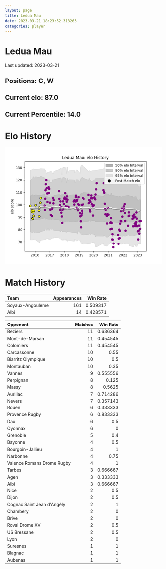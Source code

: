 ```yaml
---  
layout: page  
title: Ledua Mau  
date: 2023-03-21 18:23:52.313263  
categories: player  
---
```

# Ledua Mau


Last updated: 2023-03-21
## Positions: C, W

## Current elo: 87.0

## Current Percentile: 14.0

# Elo History


![elo history](history_LeduaMau.png)
# Match History


| Team             |   Appearances |   Win Rate |
|:-----------------|--------------:|-----------:|
| Soyaux-Angouleme |           161 |   0.509317 |
| Albi             |            14 |   0.428571 |

| Opponent                   |   Matches |   Win Rate |
|:---------------------------|----------:|-----------:|
| Beziers                    |        11 |   0.636364 |
| Mont-de-Marsan             |        11 |   0.454545 |
| Colomiers                  |        11 |   0.454545 |
| Carcassonne                |        10 |   0.55     |
| Biarritz Olympique         |        10 |   0.5      |
| Montauban                  |        10 |   0.35     |
| Vannes                     |         9 |   0.555556 |
| Perpignan                  |         8 |   0.125    |
| Massy                      |         8 |   0.5625   |
| Aurillac                   |         7 |   0.714286 |
| Nevers                     |         7 |   0.357143 |
| Rouen                      |         6 |   0.333333 |
| Provence Rugby             |         6 |   0.833333 |
| Dax                        |         6 |   0.5      |
| Oyonnax                    |         6 |   0        |
| Grenoble                   |         5 |   0.4      |
| Bayonne                    |         4 |   0.5      |
| Bourgoin-Jallieu           |         4 |   1        |
| Narbonne                   |         4 |   0.75     |
| Valence Romans Drome Rugby |         4 |   1        |
| Tarbes                     |         3 |   0.666667 |
| Agen                       |         3 |   0.333333 |
| Albi                       |         3 |   0.666667 |
| Nice                       |         2 |   0.5      |
| Dijon                      |         2 |   0.5      |
| Cognac Saint Jean d'Angély |         2 |   1        |
| Chambery                   |         2 |   0        |
| Brive                      |         2 |   0        |
| Roval Drome XV             |         2 |   0.5      |
| US Bressane                |         2 |   0.5      |
| Lyon                       |         2 |   0        |
| Suresnes                   |         1 |   1        |
| Blagnac                    |         1 |   1        |
| Aubenas                    |         1 |   1        |